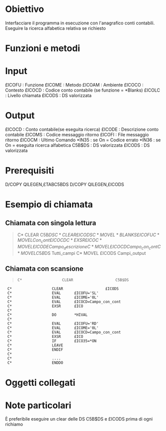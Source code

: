 # Obiettivo
Interfacciare il programma in esecuzione con l'anagrafico conti contabili. Eseguire la ricerca alfabetica relativa se richiesto
# Funzioni e metodi
# Input
£ICOFU :  Funzione
£ICOME :  Metodo
£ICOAM :  Ambiente
£ICOCO :  Contesto
£ICOCD :  Codice conto contabile (se funzione = *Blanks)
£ICOLC :  Livello chiamata
£ICODS :  DS valorizzata

# Output
£ICOCD :  Conto contabile(se eseguita ricerca)
£ICODE :  Descrizione conto contabile
£ICOMS :  Codice messaggio ritorno
£ICOFI :  File   messaggio ritorno
£ICOCM :  Ultimo Comando
*IN35  :  se On = Codice errato
*IN36  :  se On = eseguita ricerca alfabetica
C5B$DS :  DS valorizzata
£ICODS :  DS valorizzata

# Prerequisiti
D/COPY QILEGEN,£TABC5BDS
D/COPY QILEGEN,£ICODS

# Esempio di chiamata

## Chiamata con singola lettura
> C*                  CLEAR                   C5B$DS
 C*                  CLEAR                   £ICODS
 C*                  MOVEL     *BLANKS       £ICOFU
 C*                  MOVEL     Con_cont      £ICOCD
 C*                  EXSR      £ICO
 C*                  MOVEL     £ICODE        Campo_descrizione
 C*                  MOVEL     £ICOCD        Campo_con_cont
 C*                  MOVEL     C5B$DS        Tutti_campi
 C*                  MOVEL     £ICODS        Campi_output


## Chiamata con scansione
>     C*                  CLEAR                   C5B$DS
     C*                  CLEAR                   £ICODS
     C*                  EVAL      £ICOFU='SL'
     C*                  EVAL      £ICOME='0L'
     C*                  EVAL      £ICOCD=Campo_con_cont
     C*                  EXSR      £ICO
     C*
     C*                  DO        *HIVAL
     C*
     C*                  EVAL      £ICOFU='RD'
     C*                  EVAL      £ICOME='0L'
     C*                  EVAL      £ICOCD=Campo_con_cont
     C*                  EXSR      £ICO
     C*                  IF        £ICO35=*ON
     C*                  LEAVE
     C*                  ENDIF
     C*
     C*                  ....
     C*                  ENDDO


# Oggetti collegati


# Note particolari
È preferibile eseguire un clear delle DS  C5B$DS e £ICODS prima di ogni richiamo
